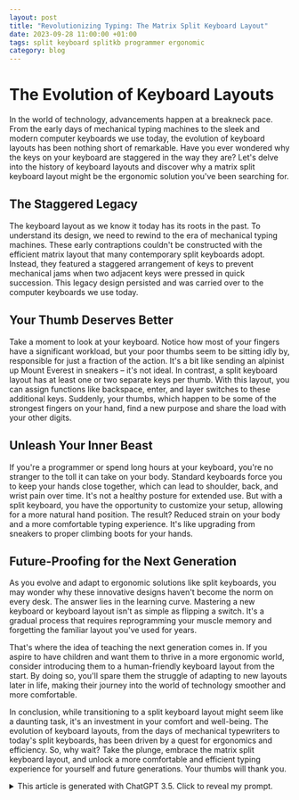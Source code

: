 ```yaml
---
layout: post
title: "Revolutionizing Typing: The Matrix Split Keyboard Layout"
date: 2023-09-28 11:00:00 +01:00
tags: split keyboard splitkb programmer ergonomic
category: blog
---
```


# The Evolution of Keyboard Layouts

In the world of technology, advancements happen at a breakneck pace. From the early days of mechanical typing machines to the sleek and modern computer keyboards we use today, the evolution of keyboard layouts has been nothing short of remarkable. Have you ever wondered why the keys on your keyboard are staggered in the way they are? Let's delve into the history of keyboard layouts and discover why a matrix split keyboard layout might be the ergonomic solution you've been searching for.

## The Staggered Legacy

The keyboard layout as we know it today has its roots in the past. To understand its design, we need to rewind to the era of mechanical typing machines. These early contraptions couldn't be constructed with the efficient matrix layout that many contemporary split keyboards adopt. Instead, they featured a staggered arrangement of keys to prevent mechanical jams when two adjacent keys were pressed in quick succession. This legacy design persisted and was carried over to the computer keyboards we use today.

## Your Thumb Deserves Better

Take a moment to look at your keyboard. Notice how most of your fingers have a significant workload, but your poor thumbs seem to be sitting idly by, responsible for just a fraction of the action. It's a bit like sending an alpinist up Mount Everest in sneakers – it's not ideal. In contrast, a split keyboard layout has at least one or two separate keys per thumb. With this layout, you can assign functions like backspace, enter, and layer switches to these additional keys. Suddenly, your thumbs, which happen to be some of the strongest fingers on your hand, find a new purpose and share the load with your other digits.

## Unleash Your Inner Beast

If you're a programmer or spend long hours at your keyboard, you're no stranger to the toll it can take on your body. Standard keyboards force you to keep your hands close together, which can lead to shoulder, back, and wrist pain over time. It's not a healthy posture for extended use. But with a split keyboard, you have the opportunity to customize your setup, allowing for a more natural hand position. The result? Reduced strain on your body and a more comfortable typing experience. It's like upgrading from sneakers to proper climbing boots for your hands.

## Future-Proofing for the Next Generation

As you evolve and adapt to ergonomic solutions like split keyboards, you may wonder why these innovative designs haven't become the norm on every desk. The answer lies in the learning curve. Mastering a new keyboard or keyboard layout isn't as simple as flipping a switch. It's a gradual process that requires reprogramming your muscle memory and forgetting the familiar layout you've used for years.

That's where the idea of teaching the next generation comes in. If you aspire to have children and want them to thrive in a more ergonomic world, consider introducing them to a human-friendly keyboard layout from the start. By doing so, you'll spare them the struggle of adapting to new layouts later in life, making their journey into the world of technology smoother and more comfortable.

In conclusion, while transitioning to a split keyboard layout might seem like a daunting task, it's an investment in your comfort and well-being. The evolution of keyboard layouts, from the days of mechanical typewriters to today's split keyboards, has been driven by a quest for ergonomics and efficiency. So, why wait? Take the plunge, embrace the matrix split keyboard layout, and unlock a more comfortable and efficient typing experience for yourself and future generations. Your thumbs will thank you.

<details markdown="1"> 
<summary>
This article is generated with ChatGPT 3.5. Click to reveal my prompt.
</summary>
expand the following article to be published on a technology blog and optimize it with seo, keep the markdown formatting:

TLDR; An alpinist does not climb the Mount Everest in sneakers. Why should you?

## Optimised for the Operator (aka. YOU)

Did you ever wonder why the keyboard layout is staggered?
It is because old mechanical typing machines couldn't be constructed with a matrix layout like most of the split keyboards have.
prompt: write something about the history of keyboard layouts and why a matrix split keyboard layout is more ergonomic

## Your thumb is bored

One key for two fingers? What the f* is this sh*? Your index finger should handle 6 keys but the thumb only 0.5 keys ... I don't know about this weird keyboard design.  
A split keyboard has at least one or two seperate keys per thumb. I mapped backspace, enter and a layer switch to these additional keys.  
I finally found a purpose for my thumbs (which are actually the strongest fingers on the hand)!

## You are a beast and you know it

The more muscular you become, the harder it gets to keep your hands tight together on your keyboard (for sure I don't have these kind of problems since I am a programmer.... but anyways).  
Standard keyboards generate shoulder, back and wrist pain over the years. You always have to squeeze your shoulders in front of your body together, which is not a healthy position to be in for a long period of time.  

## You want kids...

... and you want them to life in a better world, I am sure!  
"But Felix, if split keyboards are so nice, why haven't I seen them on any desk so far?"  
Good question, for sure. Learning to write on a keyboard is not as easy as you might think because you learned it as a kid or over the years. It is a slow process because it is difficult.  
Reprogramming your brain to a new keyboard or keyboard layout is even more difficult since before getting used to it, you have to forget about the old layout, so it takes even more effort.

Thats why you should teach your kids a human friendly keyboard layout while growing up in order to make their lives easier in the future.
They don't have to struggle like you will the next 3 months learning to write on a new keyboard.
</details>
